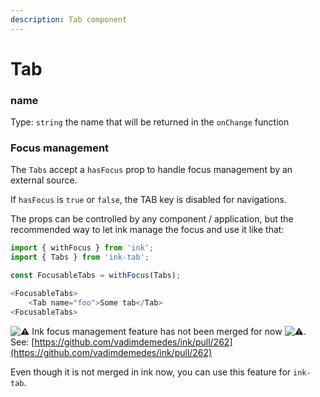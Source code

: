 ```yaml
---
description: Tab component
---
```


# Tab

### **name**

Type: `string` the name that will be returned in the `onChange` function

### **Focus management**

The `Tabs` accept a `hasFocus` prop to handle focus management by an external source.

If `hasFocus` is `true` or `false`, the TAB key is disabled for navigations.

The props can be controlled by any component / application, but the recommended way to let ink manage the focus and use it like that:

```javascript
import { withFocus } from 'ink';
import { Tabs } from 'ink-tab';

const FocusableTabs = withFocus(Tabs);

<FocusableTabs>
    <Tab name="foo">Some tab</Tab>
<FocusableTabs>
```

![&#x26A0;](https://twemoji.maxcdn.com/36x36/26a0.png) Ink focus management feature has not been merged for now ![&#x26A0;](https://twemoji.maxcdn.com/36x36/26a0.png).   
See: [https://github.com/vadimdemedes/ink/pull/262](https://github.com/vadimdemedes/ink/pull/262)

Even though it is not merged in ink now, you can use this feature for `ink-tab`.

